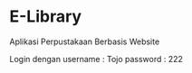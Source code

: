 # E-Library
Aplikasi Perpustakaan Berbasis Website

Login dengan
username : Tojo
password : 222





